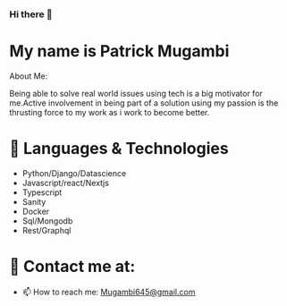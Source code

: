 ### Hi there 👋

# My name is Patrick Mugambi
<!--
**Mugambi645/Mugambi645** is a ✨ _special_ ✨ repository because its `README.md` (this file) appears on your GitHub profile.
-->
About Me:

Being able to solve real world issues using tech is a big motivator for me.Active involvement in being part of a solution using my passion is the thrusting force to my work as i work to become better.

# 🔭 Languages & Technologies

 - Python/Django/Datascience
 - Javascript/react/Nextjs
 - Typescript
 - Sanity
 - Docker
 - Sql/Mongodb
 - Rest/Graphql
 


# 💬 Contact me at:
- 📫 How to reach me: Mugambi645@gmail.com

